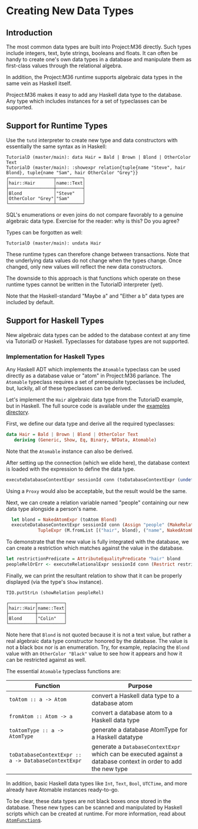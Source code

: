 # Creating New Data Types

## Introduction

The most common data types are built into Project:M36 directly. Such types include integers, text, byte strings, booleans and floats. It can often be handy to create one's own data types in a database and manipulate them as first-class values through the relational algebra.

In addition, the Project:M36 runtime supports algebraic data types in the same vein as Haskell itself.

Project:M36 makes it easy to add any Haskell data type to the database. Any type which includes instances for a set of typeclasses can be supported.

## Support for Runtime Types

Use the ```tutd``` interpreter to create new type and data constructors with essentially the same syntax as in Haskell:

```
TutorialD (master/main): data Hair = Bald | Brown | Blond | OtherColor Text
TutorialD (master/main): :showexpr relation{tuple{name "Steve", hair Blond}, tuple{name "Sam", hair OtherColor "Grey"}}
┌─────────────────┬──────────┐
│hair::Hair       │name::Text│
├─────────────────┼──────────┤
│Blond            │"Steve"   │
│OtherColor "Grey"│"Sam"     │
└─────────────────┴──────────┘
```

SQL's enumerations or even joins do not compare favorably to a genuine algebraic data type. Exercise for the reader: why is this? Do you agree?

Types can be forgotten as well:

```
TutorialD (master/main): undata Hair
```

These runtime types can therefore change between transactions. Note that the underlying data values do not change when the types change. Once changed, only new values will reflect the new data constructors.

The downside to this approach is that functions which operate on these runtime types cannot be written in the TutorialD interpreter (yet).

Note that the Haskell-standard "Maybe a" and "Either a b" data types are included by default.

## Support for Haskell Types

New algebraic data types can be added to the database context at any time via TutorialD or Haskell. Typeclasses for database types are not supported.

### Implementation for Haskell Types

Any Haskell ADT which implements the ```Atomable``` typeclass can be used directly as a database value or "atom" in Project:M36 parlance. The ```Atomable``` typeclass requires a set of prerequisite typeclasses be included, but, luckily, all of these typeclasses can be derived.

Let's implement the ```Hair``` algebraic data type from the TutorialD example, but in Haskell. The full source code is available under the [examples directory](/examples/hair.hs).

First, we define our data type and derive all the required typeclasses:

```haskell
data Hair = Bald | Brown | Blond | OtherColor Text
   deriving (Generic, Show, Eq, Binary, NFData, Atomable)
```

Note that the ```Atomable``` instance can also be derived.

After setting up the connection (which we elide here), the database context is loaded with the expression to define the data type.

```haskell
executeDatabaseContextExpr sessionId conn (toDatabaseContextExpr (undefined :: Hair))
```

Using a ```Proxy``` would also be acceptable, but the result would be the same.

Next, we can create a relation variable named "people" containing our new data type alongside a person's name.

```haskell
  let blond = NakedAtomExpr (toAtom Blond)
  executeDatabaseContextExpr sessionId conn (Assign "people" (MakeRelationFromExprs Nothing [
            TupleExpr (M.fromList [("hair", blond), ("name", NakedAtomExpr (TextAtom "Colin"))])]))
```

To demonstrate that the new value is fully integrated with the database, we can create a restriction which matches against the value in the database.

```haskell
let restrictionPredicate = AttributeEqualityPredicate "hair" blond
peopleRelOrErr <- executeRelationalExpr sessionId conn (Restrict restrictionPredicate (RelationVariable "people" ()))
```

Finally, we can print the resultant relation to show that it can be properly displayed (via the type's ```Show``` instance).

```
TIO.putStrLn (showRelation peopleRel)
```

```
┌──────────┬──────────┐
│hair::Hair│name::Text│
├──────────┼──────────┤
│Blond     │"Colin"   │
└──────────┴──────────┘
```

Note here that ```Blond``` is not quoted because it is not a text value, but rather a real algebraic data type constructor honored by the database. The value is not a black box nor is an enumeration. Try, for example, replacing the ```Blond``` value with an ```OtherColor "Black"``` value to see how it appears and how it can be restricted against as well.

The essential ```Atomable``` typeclass functions are:

| Function | Purpose |
| -------- | ------- |
| ```toAtom :: a -> Atom``` | convert a Haskell data type to a database atom |
| ```fromAtom :: Atom -> a``` | convert a database atom to a Haskell data type |
| ```toAtomType :: a -> AtomType``` | generate a database AtomType for a Haskell datatype |
| ```toDatabaseContextExpr :: a -> DatabaseContextExpr``` | generate a ```DatabaseContextExpr``` which can be executed against a database context in order to add the new type |

In addition, basic Haskell data types like ```Int```, ```Text```, ```Bool```, ```UTCTime```, and more already have Atomable instances ready-to-go.

To be clear, these data types are not black boxes once stored in the database. These new types can be scanned and manipulated by Haskell scripts which can be created at runtime. For more information, read about [```AtomFunction```s](/docs/atomfunctions.markdown).
